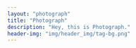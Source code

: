```yaml
---
layout: "photograph"
title: "Photograph"
description: "Hey, this is Photograph."
header-img: "img/header_img/tag-bg.png"
---
```

